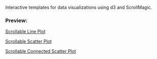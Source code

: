 Interactive templates for data visualizations using d3 and ScrollMagic.

### Preview:

[Scrollable Line Plot](https://benjms.github.io/d3-templates/line-plot/)

[Scrollable Scatter Plot](https://benjms.github.io/d3-templates/scatter-plot/)

[Scrollable Connected Scatter Plot](https://benjms.github.io/d3-templates/connected-scatter-plot/)